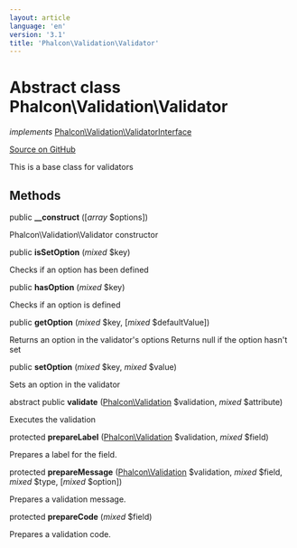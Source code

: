 ```yaml
---
layout: article
language: 'en'
version: '3.1'
title: 'Phalcon\Validation\Validator'
---
```

# Abstract class **Phalcon\Validation\Validator**

*implements* [Phalcon\Validation\ValidatorInterface](/3.1/en/api/Phalcon_Validation_ValidatorInterface)

<a href="https://github.com/phalcon/cphalcon/tree/v3.1.0/phalcon/validation/validator.zep" class="btn btn-default btn-sm">Source on GitHub</a>

This is a base class for validators


## Methods
public  **__construct** ([*array* $options])

Phalcon\Validation\Validator constructor



public  **isSetOption** (*mixed* $key)

Checks if an option has been defined



public  **hasOption** (*mixed* $key)

Checks if an option is defined



public  **getOption** (*mixed* $key, [*mixed* $defaultValue])

Returns an option in the validator's options
Returns null if the option hasn't set



public  **setOption** (*mixed* $key, *mixed* $value)

Sets an option in the validator



abstract public  **validate** ([Phalcon\Validation](/3.1/en/api/Phalcon_Validation) $validation, *mixed* $attribute)

Executes the validation



protected  **prepareLabel** ([Phalcon\Validation](/3.1/en/api/Phalcon_Validation) $validation, *mixed* $field)

Prepares a label for the field.



protected  **prepareMessage** ([Phalcon\Validation](/3.1/en/api/Phalcon_Validation) $validation, *mixed* $field, *mixed* $type, [*mixed* $option])

Prepares a validation message.



protected  **prepareCode** (*mixed* $field)

Prepares a validation code.




